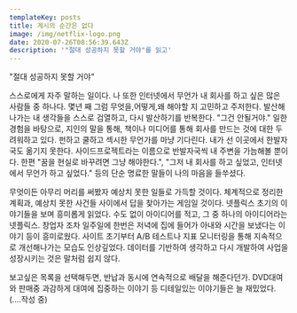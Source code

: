 ```yaml
---
templateKey: posts
title: 계시의 순간은 없다
image: /img/netflix-logo.png
date: 2020-07-26T08:56:39.643Z
description: '"절대 성공하지 못할 거야"를 읽고'
---
```

"절대 성공하지 못할 거야"

스스로에게 자주 말하는 일이다. 나 또한 인터넷에서 무언가 내 회사를 하고 싶은 많은 사람들 중 하나다. 몇년 째 그럼 무엇을,어떻게,왜 해야할 지 고민하고 주저한다. 발산해나가는 내 생각들을 스스로 검열하고, 다시 발산하기를 반복한다. "그건 안될거야."  일한 경험을 바탕으로, 지인의 말을 통해, 책이나 미디어를 통해 회사를 만드는 것에 대한 두려워하고 있다. 펀하고 쿨하고 섹시한 무언가를 마냥 기다린다. 내가 선 이곳에서 한발자국도 옮기지 못한다. 사이드프로젝트라는 이름으로 반발자국씩 내 주변을 가늠해볼 뿐이다. 한편 "꿈을 현실로 바꾸려면 그냥 해야한다.", "그저 내 회사를 하고 싶었고, 인터넷에서 무언가 하고 싶었다." 등의 단순 명료한 말들이 나의 마음을 들쑤셨다. 

무엇이든 아무리 머리를 써봤자 예상치 못한 일들로 가득할 것이다. 체계적으로 정리한 계획과, 예상치 못한 사건들 사이에서 답을 찾아가는 게임일 것이다. 넷플릭스 초기의 이야기들을 보며 흥미롭게 읽었다. 수도 없이 아이디어를 적고, 그 중 하나의 아이디어라는 넷플릭스. 창업자 조차 일주일에 한번은 저녁에 집에 들어가 아내와 시간을 보냈다는 이야기 등이 흥미로웠다. 사이트 초기부터 A/B 테스트나 지표 모니터링을 통해 지속적으로 개선해나가는 모습도 인상깊었다. 데이터를 기반하여 생각하고 다시 개발하여 사업을 성장시키는 것은 말처럼 쉽지 않다.

보고싶은 목록을 선택해두면, 반납과 동시에 연속적으로 배달을 해준다던가. DVD대여와 판매중 과감하게 대여에 집중하는 이야기 등 디테일있는 이야기들은 늘 재밌었다. (....작성 중)